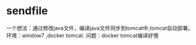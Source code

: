 # sendfile
一个想法：通过修改java文件，编译java文件同步到tomcat中,tomcat自动部署。
环境：window7 ,docker tomcat.
问题：docker tomcat编译好慢
